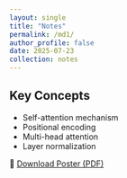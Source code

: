 ```yaml
---
layout: single
title: "Notes"
permalink: /md1/
author_profile: false
date: 2025-07-23
collection: notes
---
```


## Key Concepts

- Self-attention mechanism
- Positional encoding
- Multi-head attention
- Layer normalization

📎 [Download Poster (PDF)](/files/paper1.pdf)
